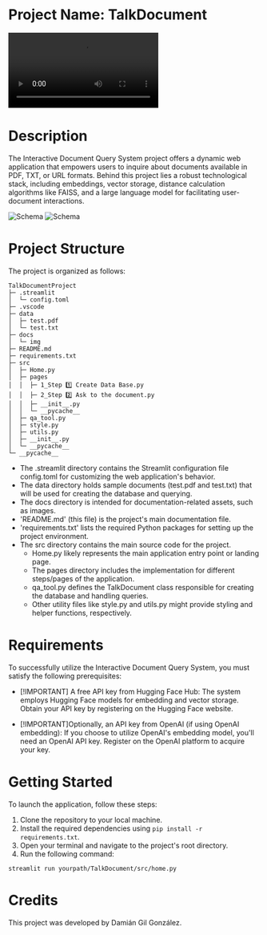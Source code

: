 # Project Name: TalkDocument
![Demo Video](docs/video/video_demo.mp4)

# Description
The Interactive Document Query System project offers a dynamic web application that empowers users to inquire about documents available in PDF, TXT, or URL formats. Behind this project lies a robust technological stack, including embeddings, vector storage, distance calculation algorithms like FAISS, and a large language model for facilitating user-document interactions.

![Schema](/resources/img/schema.png)
![Schema](schema.png)

# Project Structure
The project is organized as follows:

```
TalkDocumentProject
├─ .streamlit
│  └─ config.toml
├─ .vscode
├─ data
│  ├─ test.pdf
│  └─ test.txt
├─ docs
│  └─ img
├─ README.md
├─ requirements.txt
├─ src
│  ├─ Home.py
│  ├─ pages
│  │  ├─ 1_Step 1️⃣ Create Data Base.py
│  │  ├─ 2_Step 2️⃣ Ask to the document.py
│  │  ├─ __init__.py
│  │  └─ __pycache__
│  ├─ qa_tool.py
│  ├─ style.py
│  ├─ utils.py
│  ├─ __init__.py
│  └─ __pycache__
└─ __pycache__
```

- The .streamlit directory contains the Streamlit configuration file config.toml for customizing the web application's behavior.
- The data directory holds sample documents (test.pdf and test.txt) that will be used for creating the database and querying.
- The docs directory is intended for documentation-related assets, such as images.
- 'README.md' (this file) is the project's main documentation file.
- 'requirements.txt' lists the required Python packages for setting up the project environment.
- The src directory contains the main source code for the project.
    - Home.py likely represents the main application entry point or landing page.
    - The pages directory includes the implementation for different steps/pages of the application.
    - qa_tool.py defines the TalkDocument class responsible for creating the database and handling queries.
    - Other utility files like style.py and utils.py might provide styling and helper functions, respectively.

# Requirements
To successfully utilize the Interactive Document Query System, you must satisfy the following prerequisites:

- [!IMPORTANT] A free API key from Hugging Face Hub: The system employs Hugging Face models for embedding and vector storage. Obtain your API key by registering on the Hugging Face website.

- [!IMPORTANT]Optionally, an API key from OpenAI (if using OpenAI embedding): If you choose to utilize OpenAI's embedding model, you'll need an OpenAI API key. Register on the OpenAI platform to acquire your key.

# Getting Started
To launch the application, follow these steps:

1. Clone the repository to your local machine.
2. Install the required dependencies using `pip install -r requirements.txt`.
3. Open your terminal and navigate to the project's root directory.
4. Run the following command:

```
streamlit run yourpath/TalkDocument/src/home.py
```
# Credits
This project was developed by Damián Gil González.

